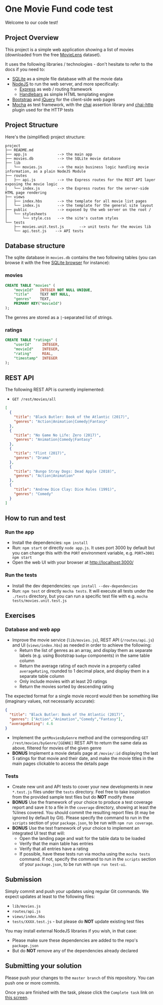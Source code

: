 # One Movie Fund code test

Welcome to our code test!

## Project Overview

This project is a simple web application showing a list of movies (downloaded from the free [MovieLens](https://grouplens.org/datasets/movielens/) dataset).

It uses the following libraries / technologies - don't hesitate to refer to the docs if you need to:

* [SQLite](https://sqlite.org/index.html) as a simple file database with all the movie data
* [NodeJS](https://nodejs.org/en/) to run the web server, and more specifically:
  * [Express](http://expressjs.com/) as web / routing framework
  * [Handlebars](https://handlebarsjs.com/) as simple HTML templating engine
* [Bootstrap](https://getbootstrap.com/) and [jQuery](https://jquery.com/) for the client-side web pages
* [Mocha](https://mochajs.org/) as test framework, with the [chai](https://www.chaijs.com/) assertion library and [chai-http](https://www.chaijs.com/plugins/chai-http/) plugin used for the HTTP tests

## Project Structure

Here's the (simplified) project structure:

```text
project
├── README.md
├── app.js              --> the main app
├── movies.db           --> the SQLite movie database
├── lib
│   └── movies.js       --> the main business logic handling movie information, as a plain NodeJS Module
├── routes
│   ├── api.js          --> the Express routes for the REST API layer exposing the movie logic
│   └── index.js        --> the Express routes for the server-side HTML page rendering
├── views
│   ├── index.hbs       --> the template for all movie list pages
│   └── index.js        --> the template for the general site layout
├── public              --> exposed by the web server on the root /
│   └── stylesheets
│       └── style.css   --> the site's custom styles
└── tests
    ├── movies.unit.test.js       --> unit tests for the movies lib
    └── api.test.js    --> API tests
```

## Database structure

The sqlite database in `movies.db` contains the two following tables (you can browse it with the free [SQLite browser](https://sqlitebrowser.org/) for instance):

### movies

```sql
CREATE TABLE "movies" (
    "movieId"   INTEGER NOT NULL UNIQUE,
    "title"     TEXT NOT NULL,
    "genres"    TEXT,
    PRIMARY KEY("movieId")
);
```

The genres are stored as a `|`-separated list of strings.

### ratings

```sql
CREATE TABLE "ratings" (
    "userId"     INTEGER,
    "movieId"    INTEGER,
    "rating"     REAL,
    "timestamp"  INTEGER
);
```

## REST API

The following REST API is currently implemented:

* `GET /rest/movies/all`

```json
[
  {
    "title": "Black Butler: Book of the Atlantic (2017)",
    "genres": "Action|Animation|Comedy|Fantasy"
  },
  {
    "title": "No Game No Life: Zero (2017)",
    "genres": "Animation|Comedy|Fantasy"
  },
  {
    "title": "Flint (2017)",
    "genres": "Drama"
  },
  {
    "title": "Bungo Stray Dogs: Dead Apple (2018)",
    "genres": "Action|Animation"
  },
  {
    "title": "Andrew Dice Clay: Dice Rules (1991)",
    "genres": "Comedy"
  }
]
```

## How to run and test

### Run the app

* Install the dependencies: `npm install`
* Run: `npm start` or directly `node app.js`. It uses port 3000 by default but you can change this with the `PORT` environment variable, e.g. `PORT=3001 npm start`
* Open the web UI with your browser at <http://localhost:3000/>

### Run the tests

* Install the dev dependencies: `npm install --dev-dependencies`
* Run: `npm test` or directly `mocha tests`. It will execute all tests under the `./tests` directory, but you can run a specific test file with e.g. `mocha tests/movies.unit.test.js`

## Exercises

### Database and web app

* Improve the movie service (`lib/movies.js`), REST API (`/routes/api.js`) and UI (`views/index.hbs`) as needed in order to achieve the following:
  * Return the list of genres as an array, and display them as separate labels (e.g. using Bootstrap `badge` components) in the same table column
  * Return the average rating of each movie in a property called `averageRating`, rounded to 1 decimal place, and display them in a separate table column
  * Only include movies with at least 20 ratings
  * Return the movies sorted by descending rating

The expected format for a single movie record would then be something like (imaginary values, not necessarily accurate):

```json
{
  "title": "Black Butler: Book of the Atlantic (2017)",
  "genres": ["Action","Animation","Comedy","Fantasy"],
  "averageRating": 4.6
}
```

* Implement the `getMoviesByGenre` method and the corresponding `GET /rest/movies/byGenre/[GENRE]` REST API to return the same data as above, filtered for movies of the given genre
* __BONUS__ Implement a movie details page at `/movie/:id` displaying the last 5 ratings for that movie and their date, and make the movie titles in the main pages clickable to access the details page

### Tests

* Create new unit and API tests to cover your new developments in new `*.test.js` files under the `tests` directory. Feel free to take inspiration from the provided sample test files but do __NOT__ modify these
* __BONUS__ Use the framework of your choice to produce a test coverage report and save it to a file in the `coverage` directory, showing at least the %lines covered. You should commit the resulting report files (it may be ignored by default by Git). Please specify the command to run in the `scripts` section of your `package.json`, to be run with `npm run coverage`.
* __BONUS__ Use the test framework of your choice to implement an integrated UI test that will:
  * Open the landing page and wait for the table data to be loaded
  * Verify that the main table has entries
  * Verify that all entries have a rating
  * If possible, have these tests run via mocha using the `mocha tests` command. If not, specify the command to run in the `scripts` section of your `package.json`, to be run with `npm run test-ui`.

## Submission

Simply commit and push your updates using regular Git commands. We expect updates at least to the following files:

* `lib/movies.js`
* `routes/api.js`
* `views/index.hbs`
* `tests/XXXX.test.js` - but please do __NOT__ update existing test files

You may install external NodeJS libraries if you wish, in that case:

* Please make sure these dependencies are added to the repo's `package.json`
* But do __NOT__ remove any of the dependencies already declared

## Submitting your solution

Please push your changes to the `master branch` of this repository. You can push one or more commits. <br>

Once you are finished with the task, please click the `Complete task` link on <a href="https://app.codescreen.dev/#/codescreentest94ccecd5-734a-47e3-a75a-ce558f25f23e" target="_blank">this screen</a>.